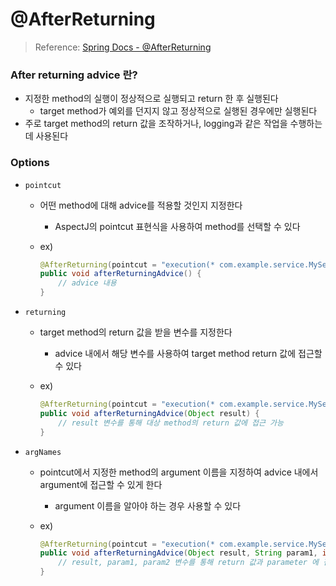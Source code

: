 # @AfterReturning

> Reference: [Spring Docs - @AfterReturning](https://docs.spring.io/spring-framework/docs/3.0.0.M4/spring-framework-reference/html/ch07s02.html)

### After returning advice 란?

- 지정한 method의 실행이 정상적으로 실행되고 return 한 후 실행된다
  - target method가 예외를 던지지 않고 정상적으로 실행된 경우에만 실행된다
- 주로 target method의 return 값을 조작하거나, logging과 같은 작업을 수행하는 데 사용된다

### Options

- `pointcut`

  - 어떤 method에 대해 advice를 적용할 것인지 지정한다
    - AspectJ의 pointcut 표현식을 사용하여 method를 선택할 수 있다
  - ex)

    ```java
    @AfterReturning(pointcut = "execution(* com.example.service.MyService.*(..))")
    public void afterReturningAdvice() {
        // advice 내용
    }
    ```

- `returning`

  - target method의 return 값을 받을 변수를 지정한다
    - advice 내에서 해당 변수를 사용하여 target method return 값에 접근할 수 있다
  - ex)

    ```java
    @AfterReturning(pointcut = "execution(* com.example.service.MyService.*(..))", returning = "result")
    public void afterReturningAdvice(Object result) {
        // result 변수를 통해 대상 method의 return 값에 접근 가능
    }
    ```

- `argNames`

  - pointcut에서 지정한 method의 argument 이름을 지정하여 advice 내에서 argument에 접근할 수 있게 한다
    - argument 이름을 알아야 하는 경우 사용할 수 있다
  - ex)

    ```java
    @AfterReturning(pointcut = "execution(* com.example.service.MyService.someMethod(..))", returning = "result", argNames = "param1,param2")
    public void afterReturningAdvice(Object result, String param1, int param2) {
        // result, param1, param2 변수를 통해 return 값과 parameter 에 접근 가능
    }
    ```
